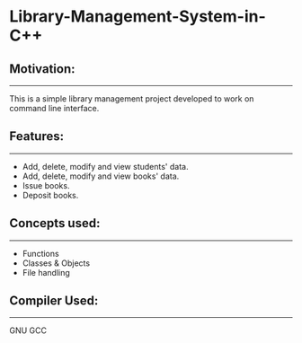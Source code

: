 # Library-Management-System-in-C++

## Motivation:
----------------------------
This is a simple library management project developed to work on command line interface.

## Features:
---------------------------
* Add, delete, modify and view students' data.
* Add, delete, modify and view books' data.
* Issue books.
* Deposit books.

## Concepts used:
---------------------------
* Functions
* Classes & Objects
* File handling

## Compiler Used:
--------------------------
GNU GCC
